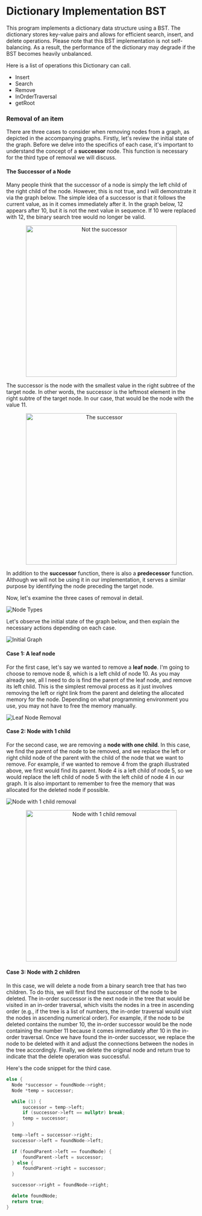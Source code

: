 # Dictionary Implementation BST

This program implements a dictionary data structure using a BST. The dictionary stores key-value pairs and allows for efficient search, insert, and delete operations. Please note that this BST implementation is not self-balancing. As a result, the performance of the dictionary may degrade if the BST becomes heavily unbalanced.

Here is a list of operations this Dictionary can call.

- Insert
- Search
- Remove
- InOrderTraversal
- getRoot

### Removal of an item

There are three cases to consider when removing nodes from a graph, as depicted in the accompanying graphs. Firstly, let's review the initial state of the graph. Before we delve into the specifics of each case, it's important to understand the concept of a **successor** node. This function is necessary for the third type of removal we will discuss.

#### The Successor of a Node

Many people think that the successor of a node is simply the left child of the right child of the node. However, this is not true, and I will demonstrate it via the graph below. The simple idea of a successor is that it follows the current value, as in it comes immediately after it. In the graph below, 12 appears after 10, but it is not the next value in sequence. If 10 were replaced with 12, the binary search tree would no longer be valid.

<p align="center">
  <picture>
    <source media="(prefers-color-scheme: light)" srcset="/src/imgs/notthesuccessor.png">
    <source media="(prefers-color-scheme: dark)" srcset="/src/imgs/notthesuccessorDarkMode.png">
    <img alt="Not the successor" width="400px" src="/src/imgs/notthesuccessor.png">
  </picture>
</p>

The successor is the node with the smallest value in the right subtree of the target node. In other words, the successor is the leftmost element in the right subtre of the target node. In our case, that would be the node with the value 11.

<p align="center">
  <picture>
    <source media="(prefers-color-scheme: light)" srcset="/src/imgs/thesuccessor.png">
    <source media="(prefers-color-scheme: dark)" srcset="/src/imgs/thesuccessorDarkMode.png">
    <img  alt="The successor" width="400px" src="/src/imgs/thesuccessor.png">
  </picture>
</p>

In addition to the **successor** function, there is also a **predecessor** function. Although we will not be using it in our implementation, it serves a similar purpose by identifying the node preceding the target node.

Now, let's examine the three cases of removal in detail.

<picture>
  <source media="(prefers-color-scheme: light)" srcset="/src/imgs/nodetypes.png">
  <source media="(prefers-color-scheme: dark)" srcset="/src/imgs/nodetypesDarkMode.png">
  <img alt="Node Types" src="/src/imgs/nodetypes.png">
</picture>

Let's observe the initial state of the graph below, and then explain the necessary actions depending on each case.

<picture>
  <source media="(prefers-color-scheme: light)" srcset="/src/imgs/initialgraph.png">
  <source media="(prefers-color-scheme: dark)" srcset="/src/imgs/initialgraphDarkMode.png">
  <img alt="Initial Graph" src="/src/imgs/initialgraph.png">
</picture>

#### Case 1: A leaf node

For the first case, let's say we wanted to remove a **leaf node**. I'm going to choose to remove node 8, which is a left child of node 10. As you may already see, all I need to do is find the parent of the leaf node, and remove its left child. This is the simplest removal process as it just involves removing the left or right link from the parent and deleting the allocated memory for the node. Depending on what programming environment you use, you may not have to free the memory manually.

<picture>
  <source media="(prefers-color-scheme: light)" srcset="/src/imgs/leafnoderemoval.png">
  <source media="(prefers-color-scheme: dark)" srcset="/src/imgs/leafnoderemovalDarkMode.png">
  <img alt="Leaf Node Removal" src="/src/imgs/leafnoderemoval.png">
</picture>

#### Case 2: Node with 1 child

For the second case, we are removing a **node with one child**. In this case, we find the parent of the node to be removed, and we replace the left or right child node of the parent with the child of the node that we want to remove. For example, if we wanted to remove 4 from the graph illustrated above, we first would find its parent. Node 4 is a left child of node 5, so we would replace the left child of node 5 with the left child of node 4 in our graph. It is also important to remember to free the memory that was allocated for the deleted node if possible.

<picture>
  <source media="(prefers-color-scheme: light)" srcset="/src/imgs/nodewith1ONE.png">
  <source media="(prefers-color-scheme: dark)" srcset="/src/imgs/nodewith1ONEDarkMode.png">
  <img alt="Node with 1 child removal" src="/src/imgs/nodewith1ONE.png>">
</picture>

<p align="center">
<picture>
  <source media="(prefers-color-scheme: light)" srcset="/src/imgs/nodewith1TWO.png">
  <source media="(prefers-color-scheme: dark)" srcset="/src/imgs/nodewith1TWODarkMode.png">
  <img alt="Node with 1 child removal" width="400px" src="/src/imgs/nodewith1TWO.png">
</picture>
</p>

#### Case 3: Node with 2 children

In this case, we will delete a node from a binary search tree that has two children. To do this, we will first find the successor of the node to be deleted. The in-order successor is the next node in the tree that would be visited in an in-order traversal, which visits the nodes in a tree in ascending order (e.g., if the tree is a list of numbers, the in-order traversal would visit the nodes in ascending numerical order). For example, if the node to be deleted contains the number 10, the in-order successor would be the node containing the number 11 because it comes immediately after 10 in the in-order traversal. Once we have found the in-order successor, we replace the node to be deleted with it and adjust the connections between the nodes in the tree accordingly. Finally, we delete the original node and return true to indicate that the delete operation was successful.

Here's the code snippet for the third case.

```cpp
else {
  Node *successor = foundNode->right;
  Node *temp = successor;

  while (1) {
      successor = temp->left;
      if (successor->left == nullptr) break;
      temp = successor;
  }

  temp->left = successor->right;
  successor->left = foundNode->left;

  if (foundParent->left == foundNode) {
      foundParent->left = successor;
  } else {
      foundParent->right = successor;
  }

  successor->right = foundNode->right;

  delete foundNode;
  return true;
}
```
